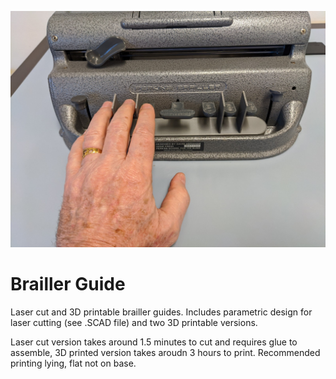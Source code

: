 ![Brailler with Hands and a 3D printed brailler guide](brailler_hands.jpg)

# Brailler Guide
Laser cut and 3D printable brailler guides. Includes parametric design for laser cutting (see .SCAD file) and two 3D printable versions.

Laser cut version takes around 1.5 minutes to cut and requires glue to assemble, 3D printed version takes aroudn 3 hours to print. Recommended printing lying, flat not on base.

